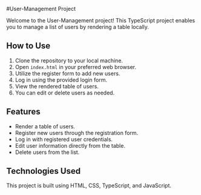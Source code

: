 #User-Management Project

Welcome to the User-Management project! This TypeScript project enables you to manage a list of users by rendering a table locally.

## How to Use

1. Clone the repository to your local machine.
2. Open `index.html` in your preferred web browser.
3. Utilize the register form to add new users.
4. Log in using the provided login form.
5. View the rendered table of users.
6. You can edit or delete users as needed.

## Features

- Render a table of users.
- Register new users through the registration form.
- Log in with registered user credentials.
- Edit user information directly from the table.
- Delete users from the list.

## Technologies Used

This project is built using HTML, CSS, TypeScript, and JavaScript.
